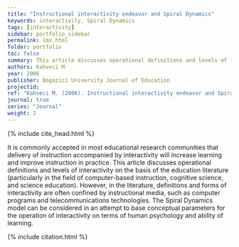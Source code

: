 ```yaml
---
title: "Instructional interactivity endeavor and Spiral Dynamics"
keywords: interactivity, Spiral Dynamics
tags: [interactivity]
sidebar: portfolio_sidebar
permalink: imx.html
folder: portfolio
toc: false
summary: This article discusses operational definitions and levels of interactivity on the basis of the education literature, particularly in the field of computer-based instruction, cognitive science, and science education.
authors: Kahveci M
year: 2006
publisher: Bogazici University Journal of Education
projectid:
ref: "Kahveci M. (2006). Instructional interactivity endeavor and Spiral Dynamics. <i>Bogazici University Journal of Education, 20</i>(1), 11-24."
journal: true
series: "Journal"
weight: 2
---
```


{% include cite_head.html %}

It is commonly accepted in most educational research communities that delivery of instruction accompanied by interactivity will increase learning and improve instruction in practice. This article discusses operational definitions and levels of interactivity on the basis of the education literature (particularly in the field of computer-based instruction, cognitive science, and science education). However, in the literature, definitions and forms of interactivity are often confined by instructional media, such as computer programs and telecommunications technologies. The Spiral Dynamics model can be considered in an attempt to base conceptual parameters for the operation of interactivity on terms of human psychology and ability of learning.

{% include citation.html %}